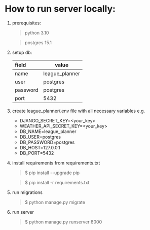 # How to run server locally:

1. prerequisites:
   >python 3.10
   
   >postgres 15.1

2. setup db:

    | **field** | **value**     |
    |:----------|---------------|
    | name      | league_planner |
    | user      | postgres      |
    | password  | postgres      |
    | port      | 5432          |

3. create league_planner/.env file with all necessary variables e.g.
   * DJANGO_SECRET_KEY=<your_key>
   * WEATHER_API_SECRET_KEY=<your_key>
   * DB_NAME=league_planner
   * DB_USER=postgres
   * DB_PASSWORD=postgres
   * DB_HOST=127.0.0.1
   * DB_PORT=5432

4. install requirements from requirements.txt
   >$ pip install --upgrade pip
    
   >$ pip install -r requirements.txt

5. run migrations 
   >$ python manage.py migrate

6. run server
   >$ python manage.py runserver 8000
